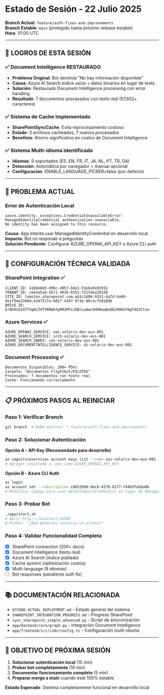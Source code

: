 # Estado de Sesión - 22 Julio 2025

**Branch Actual**: `feature/auth-fixes-and-improvements`  
**Branch Estable**: `main` (protegido hasta próximo release estable)  
**Hora**: 01:00 UTC

---

## 🎯 **LOGROS DE ESTA SESIÓN**

### ✅ **Document Intelligence RESTAURADO**
- **Problema Original**: Bot devolvía "No hay información disponible"
- **Causa**: Azure AI Search índice vacío + datos binarios en lugar de texto
- **Solución**: Restaurado Document Intelligence processing con error handling
- **Resultado**: 7 documentos procesados con texto real (57,652+ caracteres)

### ✅ **Sistema de Cache Implementado**
- **SharePointSyncCache**: Evita reprocesamiento costoso
- **Estado**: 3 archivos cacheados, 7 nuevos procesados
- **Beneficio**: Ahorro significativo en costos de Document Intelligence

### ✅ **Sistema Multi-idioma Identificado**
- **Idiomas**: 9 soportados (ES, EN, FR, IT, JA, NL, PT, TR, DA)
- **Detección**: Automática por navegador + manual opcional
- **Configuración**: ENABLE_LANGUAGE_PICKER=false (por defecto)

---

## 🚨 **PROBLEMA ACTUAL**

### **Error de Autenticación Local**
```
azure.identity._exceptions.CredentialUnavailableError: 
ManagedIdentityCredential authentication unavailable. 
No identity has been assigned to this resource.
```

**Causa**: App intenta usar ManagedIdentityCredential en desarrollo local  
**Impacto**: Bot no responde a preguntas  
**Solución Pendiente**: Configurar AZURE_OPENAI_API_KEY o Azure CLI auth

---

## 🔧 **CONFIGURACIÓN TÉCNICA VALIDADA**

### **SharePoint Integration** ✅
```
CLIENT_ID: 418de683-d96c-405f-bde1-53ebe8103591
TENANT_ID: cee3a5ad-5671-483b-b551-7215dea20158
SITE_ID: lumston.sharepoint.com,eb1c1d06-9351-4a7d-ba09-9e1f54a3266d,634751fa-b01f-4197-971b-80c1cf5d18db
DRIVE_ID: b!Bh0c61GTfUq6CZ4fVKMmbfpRR2MfsJdBlxuAwc9dGNuwQn6ELM4KSYbgTdG2Ctzo
```

### **Azure Services** ✅
```
AZURE_OPENAI_SERVICE: oai-volaris-dev-eus-001
AZURE_SEARCH_SERVICE: srch-volaris-dev-eus-001
AZURE_SEARCH_INDEX: idx-volaris-dev-eus-001
AZURE_DOCUMENTINTELLIGENCE_SERVICE: di-volaris-dev-eus-001
```

### **Document Processing** ✅
```
Documentos Disponibles: 200+ PDFs
Carpeta: "Documentos Flightbot/PILOTOS"
Procesados: 7 documentos con texto real
Cache: Funcionando correctamente
```

---

## 📋 **PRÓXIMOS PASOS AL REINICIAR**

### **Paso 1: Verificar Branch**
```bash
git branch  # Debe mostrar: * feature/auth-fixes-and-improvements
```

### **Paso 2: Solucionar Autenticación**
**Opción A - API Key (Recomendado para desarrollo)**
```bash
az cognitiveservices account keys list --name oai-volaris-dev-eus-001 --resource-group rg-volaris-dev-eus-001 --query "key1" -o tsv
# Agregar resultado a .env como AZURE_OPENAI_API_KEY
```

**Opción B - Azure CLI Auth**
```bash
az login
az account set --subscription c8b53560-9ecb-4276-8177-f44b97abba0b
# Modificar código para usar DefaultAzureCredential en lugar de ManagedIdentityCredential
```

### **Paso 3: Probar Bot**
```bash
./app/start.sh
# Abrir http://localhost:50505
# Probar: "¿Qué permisos necesita un piloto?"
```

### **Paso 4: Validar Funcionalidad Completa**
- [x] SharePoint connection (200+ docs)
- [x] Document Intelligence (texto real)
- [x] Azure AI Search (índice poblado)
- [x] Cache system (optimización costos)
- [x] Multi-language (9 idiomas)
- [ ] Bot responses (pendiente auth fix)

---

## 📚 **DOCUMENTACIÓN RELACIONADA**

- `ESTADO_ACTUAL_DEPLOYMENT.md` - Estado general del sistema
- `SHAREPOINT_INTEGRATION_PROGRESS.md` - Progreso SharePoint
- `sync_sharepoint_simple_advanced.py` - Script de sincronización
- `app/backend/core/graph.py` - Integración Document Intelligence
- `app/frontend/src/i18n/config.ts` - Configuración multi-idioma

---

## 🎯 **OBJETIVO DE PRÓXIMA SESIÓN**

1. **Solucionar autenticación local** (15 min)
2. **Probar bot completamente** (10 min)
3. **Documentar funcionamiento completo** (5 min)
4. **Preparar merge a main** cuando esté 100% estable

**Estado Esperado**: Sistema completamente funcional en desarrollo local
